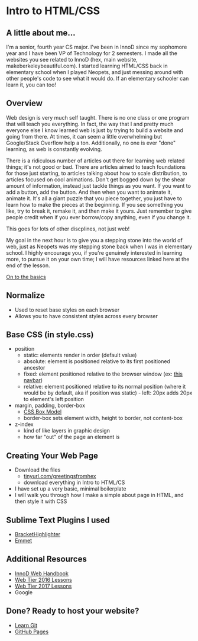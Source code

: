 # Intro to HTML/CSS

## A little about me...
I'm a senior, fourth year CS major.  I've been in InnoD since my sophomore year and I have been
VP of Technology for 2 semesters.  I made all the websites you see related to InnoD (hex, main
website, makeberkeleybeautiful.com).  I started learning HTML/CSS back in elementary school when
I played Neopets, and just messing around with other people's code to see what it would do.  If
an elementary schooler can learn it, you can too!

## Overview
Web design is very much self taught.  There is no one class or one program that will teach you
everything.  In fact, the way that I and pretty much everyone else I know learned web is just by
trying to build a website and going from there.  At times, it can seem a little overwhelming but
Google/Stack Overflow help a ton.  Additionally, no one is ever "done" learning, as web is
constantly evolving.

There is a ridiculous number of articles out there for learning web related things; it's not good
or bad. There are articles aimed to teach foundations for those just starting, to articles talking
about how to scale distribution, to articles focused on cool animations. Don't get bogged down by
the shear amount of information, instead just tackle things as you want. If you want to add a
button, add the button. And then when you want to animate it, animate it. It's all a giant puzzle
that you piece together, you just have to learn how to make the pieces at the beginning. If you see
something you like, try to break it, remake it, and then make it yours. Just remember to give
people credit when if you ever borrow/copy anything, even if you change it.

This goes for lots of other discplines, not just web!

My goal in the next hour is to give you a stepping stone into the world of web, just as Neopets
was my stepping stone back when I was in elementary school. I highly encourage you, if you're
genuinely interested in learning more, to pursue it on your own time; I will have resources linked
here at the end of the lesson.

[On to the basics](https://github.com/cle1994/InnoD_Web_Handbook)

## Normalize
* Used to reset base styles on each browser
* Allows you to have consistent styles across every browser

## Base CSS (in style.css)
* position
  * static: elements render in order (default value)
  * absolute: element is positioned relative to its first positioned ancestor
  * fixed: element positioned relative to the browser window (ex: [this navbar](https://www.musicbed.com/))
  * relative: element positioned relative to its normal position (where it would be
    by default, aka if position was static) - left: 20px adds 20px to element's left position
* margin, padding, border-box
  * [CSS Box Model](https://www.w3schools.com/css/css_boxmodel.asp)
  * border-box sets element width, height to border, not content-box
* z-index
  * kind of like layers in graphic design
  * how far "out" of the page an element is

## Creating Your Web Page
* Download the files
  * [tinyurl.com/greetingsfromhex](http://tinyurl.com/greetingsfromhex)
  * download everything in Intro to HTML/CS
* I have set up a very basic, minimal boilerplate
* I will walk you through how I make a simple about page in HTML, and then style it with CSS

## Sublime Text Plugins I used
* [BracketHighlighter](https://facelessuser.github.io/BracketHighlighter/installation/)
* [Emmet](https://packagecontrol.io/packages/Emmet)

## Additional Resources
* [InnoD Web Handbook](https://github.com/cle1994/InnoD_Web_Handbook)
* [Web Tier 2016 Lessons](https://github.com/jubearsun/web-tier-2016)
* [Web Tier 2017 Lessons](https://github.com/jubearsun/web-tier-2017)
* Google

## Done? Ready to host your website?
* [Learn Git](https://try.github.io/levels/1/challenges/1)
* [GitHub Pages](https://pages.github.com/)

